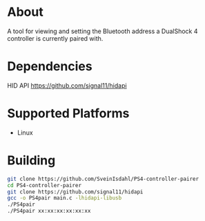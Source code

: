 # About

A tool for viewing and setting the Bluetooth address a DualShock 4 controller is currently paired with.

# Dependencies

HID API https://github.com/signal11/hidapi

# Supported Platforms
* Linux

# Building

``` bash
git clone https://github.com/SveinIsdahl/PS4-controller-pairer
cd PS4-controller-pairer
git clone https://github.com/signal11/hidapi
gcc -o PS4pair main.c -lhidapi-libusb
./PS4pair
./PS4pair xx:xx:xx:xx:xx:xx
```
